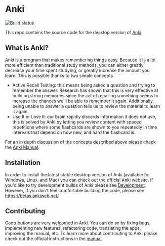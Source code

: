 # Anki

[![Build status](https://badge.buildkite.com/c9edf020a4aec976f9835e54751cc5409d843adbb66d043bd3.svg?branch=main)](https://buildkite.com/ankitects/anki-ci)

This repo contains the source code for the desktop version of
[Anki](https://apps.ankiweb.net). 

## What is Anki?

Anki is a program that makes remembering things easy. Because it is a lot more efficient than traditional study methods, 
 you can either greatly decrease your time spent studying, or greatly increase the amount you learn. This is possible thanks to two simple concepts
 - Active Recall Testing: this means being asked a question and trying to remember the answer. Research has shown that this is very effective at building strong memories since the act of recalling something seems to increase the chances we'll be able to remember it again. Additionally, being unable to answer a question tells us to review the material to learn it again.
 - Use It or Lose It: our brain rapidly discards information it does not use, this is solved by Anki by letting you review content with spaced repetitions where some flashcards are shown to you repeatedly in time intervals that depend on how new, and hard the flashcard is.

For an in depth discussion of the concepts described above please check the [Anki Manual](https://docs.ankiweb.net/background.html).

## Installation

In order to install the latest stable desktop version of Anki (available for Windows, Linux, and Mac) you can check out the official [Anki](https://apps.ankiweb.net) website.
If you'd like to try development builds of Anki please see [Development](./docs/development.md). However, if you don't feel comfortable building the code, please see https://betas.ankiweb.net/

## Contributing
Contributions are very welcomed in Anki. You can do so by fixing bugs, implementing new features, refactoring code, translating the apps, improving the manual, etc.
To learn more about contributing to Anki please check out the official instructions in the [manual](https://docs.ankiweb.net/contrib.html) 
